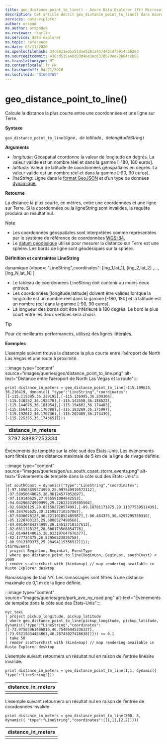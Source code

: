 ```yaml
---
title: geo_distance_point_to_line() - Azure Data Explorer (fr) Microsoft Docs
description: Cet article décrit geo_distance_point_to_line() dans Azure Data Explorer.
services: data-explorer
author: orspod
ms.author: orspodek
ms.reviewer: rkarlin
ms.service: data-explorer
ms.topic: reference
ms.date: 03/11/2020
ms.openlocfilehash: 34c6811ed5a51dae5281a4374421df5914c5b263
ms.sourcegitcommit: 436cd515ea0d83d46e3ac6328670ee78b64ccb05
ms.translationtype: MT
ms.contentlocale: fr-FR
ms.lasthandoff: 04/21/2020
ms.locfileid: "81663785"
---
```

# <a name="geo_distance_point_to_line"></a>geo_distance_point_to_line()

Calcule la distance la plus courte entre une coordonnées et une ligne sur Terre.

**Syntaxe**

`geo_distance_point_to_line(`*ligne*`, `*de latitude*`, `de*longitudeString*`)`

**Arguments**

* *longitude*: Géospatial coordonne la valeur de longitude en degrés. La valeur valide est un nombre réel et dans la gamme [-180, 180 euros].
* *latitude*: Valeur de latitude de coordonnées géospatiales en degrés. La valeur valide est un nombre réel et dans la gamme [-90, 90 euros].
* *lineString*: Ligne dans le [format GeoJSON](https://tools.ietf.org/html/rfc7946) et d’un type de données [dynamique.](./scalar-data-types/dynamic.md)

**Retourne**

La distance la plus courte, en mètres, entre une coordonnées et une ligne sur Terre. Si la coordonnées ou la ligneString sont invalides, la requête produira un résultat nul.

> [!NOTE]
> * Les coordonnées géospatiales sont interprétées comme représentées par le système de référence de coordonnées [WGS-84.](https://earth-info.nga.mil/GandG/update/index.php?action=home)
> * Le [datum géodésique](https://en.wikipedia.org/wiki/Geodetic_datum) utilisé pour mesurer la distance sur Terre est une sphère. Les bords de ligne sont géodésiques sur la sphère.

**Définition et contraintes LineString**

dynamique («type»: "LineString",coordinates": [lng_1,lat_1], [lng_2,lat_2] ,..., [lng_N,lat_N] ]

* Le tableau de coordonnées LineString doit contenir au moins deux entrées.
* Les coordonnées [longitude,latitude] doivent être valides lorsque la longitude est un nombre réel dans la gamme [-180, 180] et la latitude est un nombre réel dans la gamme [-90, 90 euros].
* La longueur des bords doit être inférieure à 180 degrés. Le bord le plus court entre les deux vertices sera choisi.

> [!TIP]
> Pour de meilleures performances, utilisez des lignes littérales.

**Exemples**

L’exemple suivant trouve la distance la plus courte entre l’aéroport de North Las Vegas et une route à proximité.

:::image type="content" source="images/queries/geo/distance_point_to_line.png" alt-text="Distance entre l’aéroport de North Las Vegas et la route":::

```kusto
print distance_in_meters = geo_distance_point_to_line(-115.199625, 36.210419, dynamic({ "type":"LineString","coordinates":[[-115.115385,36.229195],[-115.136995,36.200366],[-115.140252,36.192470],[-115.143558,36.188523],[-115.144076,36.181954],[-115.154662,36.174483],[-115.166431,36.176388],[-115.183289,36.175007],[-115.192612,36.176736],[-115.202485,36.173439],[-115.225355,36.174365]]}))
```

| distance_in_meters |
|--------------------|
| 3797.88887253334   |

Événements de tempête sur la côte sud des États-Unis. Les événements sont filtrés par une distance maximale de 5 km de la ligne de rivage définie.

:::image type="content" source="images/queries/geo/us_south_coast_storm_events.png" alt-text="Événements de tempête dans la côte sud des États-Unis":::

```kusto
let southCoast = dynamic({"type":"LineString","coordinates":[[-97.18505859374999,25.997549919572112],[-97.58056640625,26.96124577052697],[-97.119140625,27.955591004642553],[-94.04296874999999,29.726222319395504],[-92.98828125,29.82158272057499],[-89.18701171875,29.11377539511439],[-89.384765625,30.315987718557867],[-87.5830078125,30.221101852485987],[-86.484375,30.4297295750316],[-85.1220703125,29.6880527498568],[-84.00146484374999,30.14512718337613],[-82.6611328125,28.806173508854776],[-82.81494140625,28.033197847676377],[-82.177734375,26.52956523826758],[-80.9912109375,25.20494115356912]]});
StormEvents
| project BeginLon, BeginLat, EventType
| where geo_distance_point_to_line(BeginLon, BeginLat, southCoast) < 5000
| render scatterchart with (kind=map) // map rendering available in Kusto Explorer desktop
```

Ramassages de taxi NY. Les ramassages sont filtrés à une distance maximale de 0,1 m de la ligne définie.

:::image type="content" source="images/queries/geo/park_ave_ny_road.png" alt-text="Événements de tempête dans la côte sud des États-Unis":::

```kusto
nyc_taxi
| project pickup_longitude, pickup_latitude
| where geo_distance_point_to_line(pickup_longitude, pickup_latitude, dynamic({"type":"LineString","coordinates":[[-73.97583961486816,40.75486445336327],[-73.95215034484863,40.78743027428638]]})) <= 0.1
| take 50
| render scatterchart with (kind=map) // map rendering available in Kusto Explorer desktop
```

L’exemple suivant retournera un résultat nul en raison de l’entrée linéaire invalide.
```kusto
print distance_in_meters = geo_distance_point_to_line(1,1, dynamic({ "type":"LineString"}))
```

| distance_in_meters |
|--------------------|
|                    |

L’exemple suivant retournera un résultat nul en raison de l’entrée de coordonnées invalide.
```kusto
print distance_in_meters = geo_distance_point_to_line(300, 3, dynamic({ "type":"LineString","coordinates":[[1,1],[2,2]]}))
```

| distance_in_meters |
|--------------------|
|                    |
